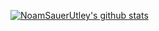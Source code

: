 [![NoamSauerUtley's github stats](https://github-readme-stats.vercel.app/api?username=noamsauerutley&theme=merko)](https://github.com/anuraghazra/github-readme-stats)
